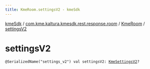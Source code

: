 ```yaml
---
title: KmeRoom.settingsV2 - kmeSdk
---
```


[kmeSdk](../../index.html) / [com.kme.kaltura.kmesdk.rest.response.room](../index.html) / [KmeRoom](index.html) / [settingsV2](./settings-v2.html)

# settingsV2

`@SerializedName("settings_v2") val settingsV2: `[`KmeSettingsV2`](../../com.kme.kaltura.kmesdk.rest.response.room.settings/-kme-settings-v2/index.html)`?`